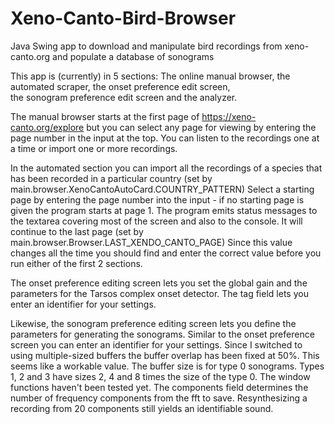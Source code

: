 # Xeno-Canto-Bird-Browser
Java Swing app to download and manipulate bird recordings from xeno-canto.org and populate a database of sonograms

 This app is (currently) in 5 sections:  The online manual browser, the automated scraper, the onset preference edit screen,                 
the sonogram preference edit screen and the analyzer.

The manual browser starts at the first page of https://xeno-canto.org/explore but you can select any page for viewing by entering
the page number in the input at the top. You can listen to the recordings one at a time or import one or more recordings.

In the automated section you can import all the recordings of a species that has been recorded in a particular country (set by
main.browser.XenoCantoAutoCard.COUNTRY_PATTERN)  Select a starting page by entering the page number into the input - if no starting
page is given the program starts at page 1.  The program emits status messages to the textarea covering most of the screen and also 
to the console.  It will continue to the last page (set by main.browser.Browser.LAST_XENDO_CANTO_PAGE) Since this value changes
all the time you should find and enter the correct value before you run either of the first 2 sections.

The onset preference editing screen lets you set the global gain and the parameters for the Tarsos complex onset detector.  The
tag field lets you enter an identifier for your settings.

Likewise, the sonogram preference editing screen lets you define the parameters for generating the sonograms.  Similar to the onset
preference screen you can enter an identifier for your settings.  Since I switched
to using multiple-sized buffers the buffer overlap has been fixed at 50%.  This seems like a workable value.  The buffer size
is for type 0 sonograms.  Types 1, 2 and 3 have sizes 2, 4 and 8 times the size of the type 0.  The window functions haven't been
tested yet.  The components field determines the number of frequency components from the fft to save.  Resynthesizing a recording
from 20 components still yields an identifiable sound.
